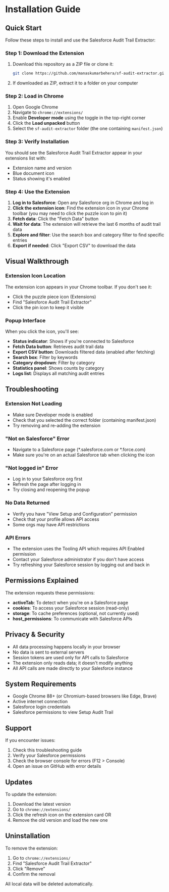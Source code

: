 # Installation Guide

## Quick Start

Follow these steps to install and use the Salesforce Audit Trail Extractor:

### Step 1: Download the Extension

1. Download this repository as a ZIP file or clone it:
   ```bash
   git clone https://github.com/manaskumarbehera/sf-audit-extractor.git
   ```
2. If downloaded as ZIP, extract it to a folder on your computer

### Step 2: Load in Chrome

1. Open Google Chrome
2. Navigate to `chrome://extensions/`
3. Enable **Developer mode** using the toggle in the top-right corner
4. Click the **Load unpacked** button
5. Select the `sf-audit-extractor` folder (the one containing `manifest.json`)

### Step 3: Verify Installation

You should see the Salesforce Audit Trail Extractor appear in your extensions list with:
- Extension name and version
- Blue document icon
- Status showing it's enabled

### Step 4: Use the Extension

1. **Log in to Salesforce**: Open any Salesforce org in Chrome and log in
2. **Click the extension icon**: Find the extension icon in your Chrome toolbar (you may need to click the puzzle icon to pin it)
3. **Fetch data**: Click the "Fetch Data" button
4. **Wait for data**: The extension will retrieve the last 6 months of audit trail data
5. **Explore and filter**: Use the search box and category filter to find specific entries
6. **Export if needed**: Click "Export CSV" to download the data

## Visual Walkthrough

### Extension Icon Location
The extension icon appears in your Chrome toolbar. If you don't see it:
- Click the puzzle piece icon (Extensions)
- Find "Salesforce Audit Trail Extractor"
- Click the pin icon to keep it visible

### Popup Interface
When you click the icon, you'll see:
- **Status indicator**: Shows if you're connected to Salesforce
- **Fetch Data button**: Retrieves audit trail data
- **Export CSV button**: Downloads filtered data (enabled after fetching)
- **Search box**: Filter by keywords
- **Category dropdown**: Filter by category
- **Statistics panel**: Shows counts by category
- **Logs list**: Displays all matching audit entries

## Troubleshooting

### Extension Not Loading
- Make sure Developer mode is enabled
- Check that you selected the correct folder (containing manifest.json)
- Try removing and re-adding the extension

### "Not on Salesforce" Error
- Navigate to a Salesforce page (*.salesforce.com or *.force.com)
- Make sure you're on an actual Salesforce tab when clicking the icon

### "Not logged in" Error
- Log in to your Salesforce org first
- Refresh the page after logging in
- Try closing and reopening the popup

### No Data Returned
- Verify you have "View Setup and Configuration" permission
- Check that your profile allows API access
- Some orgs may have API restrictions

### API Errors
- The extension uses the Tooling API which requires API Enabled permission
- Contact your Salesforce administrator if you don't have access
- Try refreshing your Salesforce session by logging out and back in

## Permissions Explained

The extension requests these permissions:
- **activeTab**: To detect when you're on a Salesforce page
- **cookies**: To access your Salesforce session (read-only)
- **storage**: To cache preferences (optional, not currently used)
- **host_permissions**: To communicate with Salesforce APIs

## Privacy & Security

- All data processing happens locally in your browser
- No data is sent to external servers
- Session tokens are used only for API calls to Salesforce
- The extension only reads data; it doesn't modify anything
- All API calls are made directly to your Salesforce instance

## System Requirements

- Google Chrome 88+ (or Chromium-based browsers like Edge, Brave)
- Active internet connection
- Salesforce login credentials
- Salesforce permissions to view Setup Audit Trail

## Support

If you encounter issues:
1. Check this troubleshooting guide
2. Verify your Salesforce permissions
3. Check the browser console for errors (F12 > Console)
4. Open an issue on GitHub with error details

## Updates

To update the extension:
1. Download the latest version
2. Go to `chrome://extensions/`
3. Click the refresh icon on the extension card
   OR
4. Remove the old version and load the new one

## Uninstallation

To remove the extension:
1. Go to `chrome://extensions/`
2. Find "Salesforce Audit Trail Extractor"
3. Click "Remove"
4. Confirm the removal

All local data will be deleted automatically.
